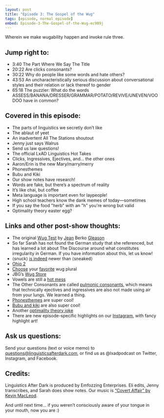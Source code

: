 ```yaml
---
layout: post
title: "Episode 3: The Gospel of the Wug"
tags: [episode, normal episode]
embed: Episode-3-The-Gospel-of-the-Wug-ec909j
---
```


Wherein we make wugability happen and invoke rule three.
<!--more-->

## Jump right to:
- 3:40 The Part Where We Say The Title
- 20:22 Are clicks consonants?
- 30:22 Why do people like some words and hate others?
- 43:53 An uncharacteristically serious discussion about conversational styles and their relation or lack thereof to gender
- 65:18 The puzzler: What do the words ASSESS/BANANA/DRESSER/GRAMMAR/POTATO/REVIVE/UNEVEN/VOODOO have in common?

## Covered in this episode:
- The parts of linguistics we secretly don’t like
- The ablaut of yeet
- An inadvertent All The Stations shoutout
- Jenny just says Walrus
- Send us law questions!
- The official LxAD Linguistics Hot Takes
- Clicks, Ingressives, Ejectives, and... the other ones
- Aaron/Erin is the new Mary/marry/merry
- Phonesthemes
- Bubu and Kiki
- Our show notes have research!
- Words are fake, but there’s a spectrum of reality
- It’s like chai, but coffee
- Meta language is important even for laypeople!
- High school teachers know the dank memes of today—sometimes
- If you say the food "herb" with an "h" you're wrong but valid
- Optimality theory easter egg?

## Links and other post-show thoughts:
- The original [Wug Test](https://pure.mpg.de/rest/items/item_2281723/component/file_2281722/content) by [Jean](https://jeanberkogleason.com/) Berko [Gleason](https://en.wikipedia.org/wiki/Jean_Berko_Gleason)
- So far Sarah has not found the German study that she referenced, but has learned a lot about The Discourse around what constitutes irregularity in German. If you have information about this, let us know!
- ⟨snuck⟩ [is indeed](https://www.lexico.com/definition/sneak) newer than ⟨sneaked⟩
- [Ohio 2](https://twitter.com/craigcalcaterra/status/1227594895747141632)
- [Choose](https://twitter.com/gretchenamcc/status/1158190961668833280?s=21) your [favorite](https://twitter.com/GretchenAMcC/status/1135372488781828096) wug plural
- JBG’s [Wug Store](https://wugstore.com/)
- Vowels are still a [hot mess](https://twitter.com/_roryturnbull/status/1062952292775653376)
- The Other Consonants are called [pulmonic consonants](http://www.ipachart.com/), which means that technically ejectives and ingressives are also not made using air from your lungs. We learned a thing.
- [Phonesthemes](https://en.wikipedia.org/wiki/Phonestheme) are super cool!
- [Bubu and kiki](https://en.wikipedia.org/wiki/Bouba/kiki_effect) are also super cool!
- Another [optimality theory joke](https://twitter.com/c_borstell/status/917151468762861568)
- There are new episode-specific highlights on our [Instagram](https://www.instagram.com/lxadpodcast/), with fancy highlight art!

## Ask us questions:
Send your questions (text or voice memo) to questions@linguisticsafterdark.com, or find us as @lxadpodcast on Twitter, Instagram, and Facebook.

## Credits:
Linguistics After Dark is produced by Emfozzing Enterprises. Eli edits, Jenny transcribes, and Sarah does show notes. Our music is  [“Covert Affair” by Kevin MacLeod](https://incompetech.filmmusic.io/song/3558-covert-affair/).

And until next time… if you weren’t consciously aware of your tongue in your mouth, now you are :)
